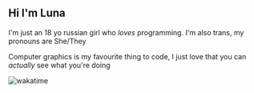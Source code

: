 ## Hi I'm Luna  
I'm just an 18 yo russian girl who *loves* programming. I'm also trans, my pronouns are She/They

Computer graphics is my favourite thing to code, I just love that you can *actually* see what you're doing
  
![wakatime](https://wakatime.com/badge/user/31b6db48-df50-4e7f-b450-e41a3a005d97.svg)
